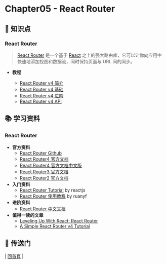 # Chapter05 - React Router

## :memo: 知识点

### React Router

> [React Router](https://github.com/ReactTraining/react-router) 是一个基于 [React](http://facebook.github.io/react/) 之上的强大路由库，它可以让你向应用中快速地添加视图和数据流，同时保持页面与 URL 间的同步。
>

- **教程**

  * [React Router v4 简介](https://github.com/atlantis1024/react-step-by-step/tree/master/docs/chapter05/react-router-v4/react-router-introduction.md)
  * [React Router v4 基础](https://github.com/atlantis1024/react-step-by-step/tree/master/docs/chapter05/react-router-v4/react-router-basic.md)
  * [React Router v4 进阶](https://github.com/atlantis1024/react-step-by-step/tree/master/docs/chapter05/react-router-v4/react-router-advanced.md)
  * [React Router v4 API](https://github.com/atlantis1024/react-step-by-step/tree/master/docs/chapter05/react-router-v4/react-router-api.md)

## :books: 学习资料

### React Router

- **官方资料**
  - [React Router Github](https://github.com/ReactTraining/react-router)
  - [React Router4 官方文档](https://reacttraining.com/react-router/)
  - [React Router4 官方文档中文版](https://reacttraining.cn)
  - [React Router3 官方文档](https://github.com/ReactTraining/react-router/tree/v3/docs)
  - [React Router2 官方文档](https://github.com/ReactTraining/react-router/tree/v2.8.1/docs)
- **入门资料**
  - [React Router Tutorial](https://github.com/reactjs/react-router-tutorial) by reactjs
  - [React Router 使用教程](http://www.ruanyifeng.com/blog/2016/05/react_router.html) by ruanyf
- **进阶资料**
  - [React Router 中文文档](http://react-guide.github.io/react-router-cn/index.html)
- **值得一读的文章**
  - [Leveling Up With React: React Router](https://css-tricks.com/learning-react-router/)
  - [A Simple React Router v4 Tutorial](https://medium.com/@pshrmn/a-simple-react-router-v4-tutorial-7f23ff27adf)

## :door: 传送门

| [回首頁](https://github.com/atlantis1024/react-step-by-step/tree/master/docs) |

